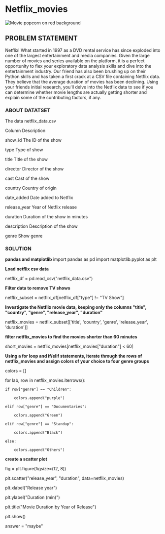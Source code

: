 # Netflix_movies
![Movie popcorn on red background](redpopcorn.jpg)
## PROBLEM STATEMENT
Netflix! What started in 1997 as a DVD rental service has since exploded into one of the largest entertainment and media companies.
Given the large number of movies and series available on the platform, it is a perfect opportunity to flex your exploratory data analysis skills and dive into the entertainment industry.
Our friend has also been brushing up on their Python skills and has taken a first crack at a CSV file containing Netflix data.
They believe that the average duration of movies has been declining. Using your friends initial research, you'll delve into the Netflix data to see if you can determine whether movie lengths are actually getting shorter 
and explain some of the contributing factors, if any.

### ABOUT DATATSET
The data
netflix_data.csv

Column	Description

show_id	The ID of the show

type	Type of show

title	Title of the show

director	Director of the show

cast	Cast of the show

country	Country of origin

date_added	Date added to Netflix

release_year	Year of Netflix release

duration	Duration of the show in minutes

description	Description of the show

genre	Show genre

### SOLUTION

**pandas and matplotlib**
import pandas as pd
import matplotlib.pyplot as plt


**Load netflix csv data**

netflix_df = pd.read_csv("netflix_data.csv")

**Filter data to remove TV shows**

netflix_subset = netflix_df[netflix_df["type"] != "TV Show"]

**Investigate the Netflix movie data, keeping only the columns "title", "country", "genre", "release_year", "duration"**

netflix_movies = netflix_subset[['title', 'country', 'genre', 'release_year', 'duration']]

**filter netflix_movies to find the movies shorter than 60 minutes**

short_movies = netflix_movies[netflix_movies["duration"] < 60]

**Using a for loop and if/elif statements, iterate through the rows of netflix_movies and assign colors of your choice to four genre groups**

colors = []

for lab, row in netflix_movies.iterrows():

    if row["genre"] == "Children":
    
        colors.append("purple")
        
    elif row["genre"] == "Documentaries":
    
        colors.append("Green")
        
    elif row["genre"] == "Standup":
    
        colors.append("Black")
        
    else:
    
        colors.append("Others")
        
**create a scatter plot**

fig = plt.figure(figsize=(12, 8))  

plt.scatter("release_year", "duration", data=netflix_movies)  

plt.xlabel("Release year")

plt.ylabel("Duration (min)")

plt.title("Movie Duration by Year of Release")

plt.show()



answer = "maybe"
